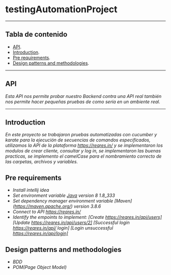 # testingAutomationProject
***
## Tabla de contenido

- [API](#api).
- [Introduction](#introduction).
- [Pre requirements](#pre-requirements).
- [Design patterns and methodologies](#design-patterns-and-methodologies).

***
## API

_Esta API nos permite probar nuestro Backend contra una API real también nos permite hacer pequeñas pruebas de como sería en un ambiente real._

***

## Introduction

_En este proyecto se trabajaron pruebas automatizadas con cucumber y karate para la ejecución de secuencias de comandos especificados, utilizamos la API de la plataforma https://reqres.in/ y se implementaron los modulos de crear cliente, consultar y log in, se implementaron las buenas practicas, se implemento el camelCase para el nombramiento correcto de las carpetas, archivos y variables._

## Pre requirements

* _Install intellij idea_
* _Set environment variable [Java](https://www.oracle.com/co/java/technologies/javase/javase8-archive-downloads.html) version 8 1.8_333_
* _Set dependency manager environment variable [Maven] (https://maven.apache.org/) version 3.8.6_
* _Connect to API https://reqres.in/_
* _Identify the empoints to implement: [Create https://reqres.in/api/users] [Update https://reqres.in/api/users/2] [Successful login https://reqres.in/api/ login] [Login unsuccessful https://reqres.in/api/login]_

## Design patterns and methodologies

* _BDD_
* _POM(Page Object Model)_
